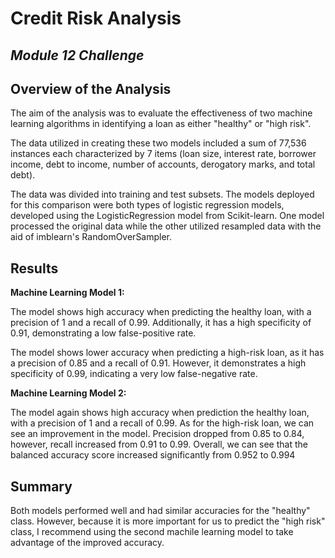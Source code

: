 # Credit Risk Analysis
## _Module 12 Challenge_

## Overview of the Analysis

The aim of the analysis was to evaluate the effectiveness of two machine learning algorithms in identifying a loan as either "healthy" or "high risk".

The data utilized in creating these two models included a sum of 77,536 instances each characterized by 7 items (loan size, interest rate, borrower income, debt to income, number of accounts, derogatory marks, and total debt).

The data was divided into training and test subsets. The models deployed for this comparison were both types of logistic regression models, developed using the LogisticRegression model from Scikit-learn. One model processed the original data while the other utilized resampled data with the aid of imblearn's RandomOverSampler.

## Results

**Machine Learning Model 1:**

The model shows high accuracy when predicting the healthy loan, with a precision of 1 and a recall of 0.99. Additionally, it has a high specificity of 0.91, demonstrating a low false-positive rate.

The model shows lower accuracy when predicting a high-risk loan, as it has a precision of 0.85 and a recall of 0.91. However, it demonstrates a high specificity of 0.99, indicating a very low false-negative rate.


**Machine Learning Model 2:**

The model again shows high accuracy when prediction the healthy loan, with a precision of 1 and a recall of 0.99. As for the high-risk loan, we can see an improvement in the model. Precision dropped from 0.85 to 0.84, however, recall increased from 0.91 to 0.99. Overall, we can see that the balanced accuracy score increased significantly from 0.952 to 0.994

## Summary

Both models performed well and had similar accuracies for the "healthy" class. However, because it is more important for us to predict the "high risk" class, I recommend using the second machile learning model to take advantage of the improved accuracy.
